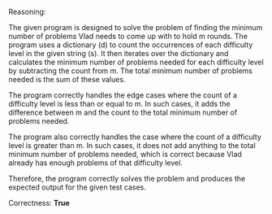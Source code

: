 Reasoning:

The given program is designed to solve the problem of finding the minimum number of problems Vlad needs to come up with to hold m rounds. The program uses a dictionary (d) to count the occurrences of each difficulty level in the given string (s). It then iterates over the dictionary and calculates the minimum number of problems needed for each difficulty level by subtracting the count from m. The total minimum number of problems needed is the sum of these values.

The program correctly handles the edge cases where the count of a difficulty level is less than or equal to m. In such cases, it adds the difference between m and the count to the total minimum number of problems needed.

The program also correctly handles the case where the count of a difficulty level is greater than m. In such cases, it does not add anything to the total minimum number of problems needed, which is correct because Vlad already has enough problems of that difficulty level.

Therefore, the program correctly solves the problem and produces the expected output for the given test cases.

Correctness: **True**